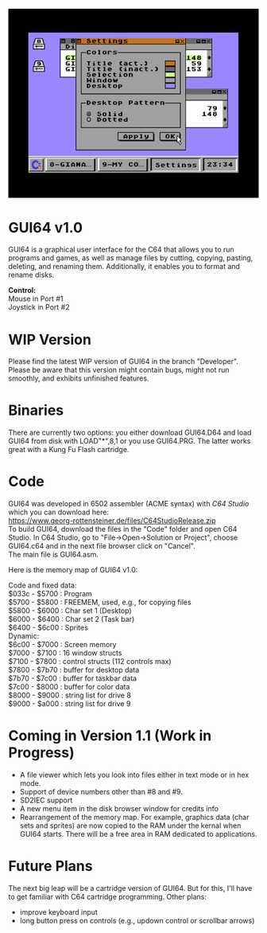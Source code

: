 ![alt text](https://github.com/WebFritzi/GUI64/blob/main/GUI64.png)

# GUI64 v1.0
GUI64 is a graphical user interface for the C64 that allows you to run programs and games, as well as manage files by cutting, copying, pasting, deleting, and renaming them. Additionally, it enables you to format and rename disks.

**Control:**<br>
Mouse in Port #1<br>
Joystick in Port #2

# WIP Version
Please find the latest WIP version of GUI64 in the branch "Developer". Please be aware that this version might contain bugs, might not run smoothly, and exhibits unfinished features.

# Binaries
There are currently two options: you either download GUI64.D64 and load GUI64 from disk with LOAD"*",8,1 or you use GUI64.PRG. The latter works great with a Kung Fu Flash cartridge.

# Code
GUI64 was developed in 6502 assembler (ACME syntax) with _C64 Studio_ which you can download here:<br>
<c>https://www.georg-rottensteiner.de/files/C64StudioRelease.zip</c><br>
To build GUI64, download the files in the "Code" folder and open C64 Studio. In C64 Studio, go to "File->Open->Solution or Project", choose GUI64.c64 and in the next file browser click on "Cancel".<br>
The main file is GUI64.asm.

Here is the memory map of GUI64 v1.0:

Code and fixed data:<br>
$033c - $5700 : Program<br>
$5700 - $5800 : FREEMEM, used, e.g., for copying files<br>
$5800 - $6000 : Char set 1 (Desktop)<br>
$6000 - $6400 : Char set 2 (Task bar)<br>
$6400 - $6c00 : Sprites<br>
Dynamic:<br>
$6c00 - $7000 : Screen memory<br>
$7000 - $7100 : 16 window structs<br>
$7100 - $7800 : control structs (112 controls max)<br>
$7800 - $7b70 : buffer for desktop data<br>
$7b70 - $7c00 : buffer for taskbar data<br>
$7c00 - $8000 : buffer for color data<br>
$8000 - $9000 : string list for drive 8<br>
$9000 - $a000 : string list for drive 9

# Coming in Version 1.1 (Work in Progress)
* A file viewer which lets you look into files either in text mode or in hex mode.
* Support of device numbers other than #8 and #9.
* SD2IEC support
* A new menu item in the disk browser window for credits info
* Rearrangement of the memory map. For example, graphics data (char sets and sprites) are now copied to the RAM under the kernal when GUI64 starts. There will be a free area in RAM dedicated to applications.

# Future Plans
The next big leap will be a cartridge version of GUI64. But for this, I'll have to get familiar with C64 cartridge programming.
Other plans:
* improve keyboard input
* long button press on controls (e.g., updown control or scrollbar arrows)
